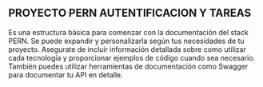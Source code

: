 ## PROYECTO PERN AUTENTIFICACION Y TAREAS

Es una estructura básica para comenzar con la documentación del stack PERN. Se puede expandir y
personalizarla según tus necesidades de tu proyecto. Asegurate de incluír información detallada
sobre como utilizar cada tecnología y proporcionar ejemplos de código cuando sea necesario. También
puedes utilizar herramientas de documentación como Swagger para documentar tu API en detalle.
